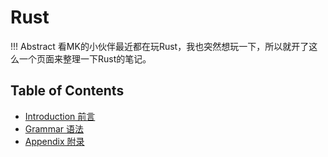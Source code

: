 # Rust

!!! Abstract 
    看MK的小伙伴最近都在玩Rust，我也突然想玩一下，所以就开了这么一个页面来整理一下Rust的笔记。

## Table of Contents

- [Introduction 前言](intro.md)
- [Grammar 语法](gram.md)
- [Appendix 附录](app.md)